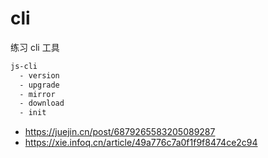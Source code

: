 # cli

练习 cli 工具

```bash
js-cli
  - version
  - upgrade
  - mirror
  - download
  - init
```

- https://juejin.cn/post/6879265583205089287
- https://xie.infoq.cn/article/49a776c7a0f1f9f8474ce2c94
